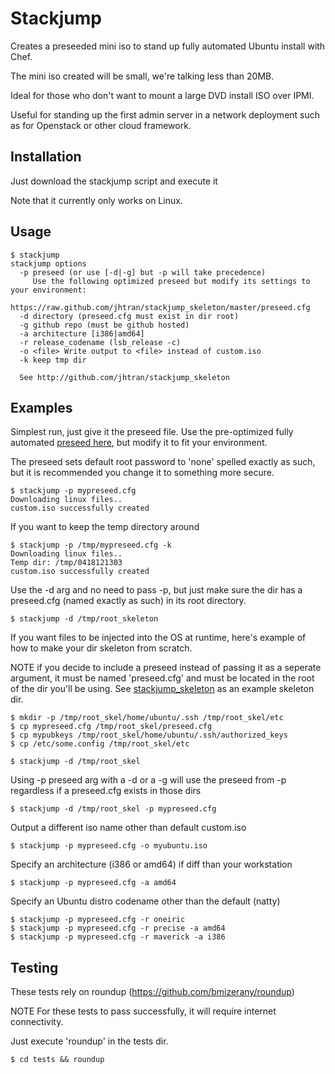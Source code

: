 # Stackjump

Creates a preseeded mini iso to stand up fully automated Ubuntu install with Chef.

The mini iso created will be small, we're talking less than 20MB.

Ideal for those who don't want to mount a large DVD install ISO over IPMI.

Useful for standing up the first admin server in a network deployment such as for Openstack or other cloud framework.

## Installation

Just download the stackjump script and execute it

Note that it currently only works on Linux.

## Usage

	$ stackjump 
	stackjump options
	  -p preseed (or use [-d|-g] but -p will take precedence)
	     Use the following optimized preseed but modify its settings to your environment:
	     https://raw.github.com/jhtran/stackjump_skeleton/master/preseed.cfg
	  -d directory (preseed.cfg must exist in dir root)
	  -g github repo (must be github hosted)
	  -a architecture [i386|amd64]
	  -r release_codename (lsb_release -c)
	  -o <file> Write output to <file> instead of custom.iso
	  -k keep tmp dir

	  See http://github.com/jhtran/stackjump_skeleton

## Examples

Simplest run, just give it the preseed file.  Use the pre-optimized fully automated [preseed here](https://raw.github.com/jhtran/stackjump_skeleton/master/preseed.cfg), but modify it to fit your environment.  

The preseed sets default root password to 'none' spelled exactly as such, but it is recommended you change it to something more secure.

	$ stackjump -p mypreseed.cfg 
	Downloading linux files..
	custom.iso successfully created

If you want to keep the temp directory around

	$ stackjump -p /tmp/mypreseed.cfg -k
	Downloading linux files..
	Temp dir: /tmp/0418121303
	custom.iso successfully created

Use the -d arg and no need to pass -p, but just make sure the dir has
a preseed.cfg (named exactly as such) in its root directory.

	$ stackjump -d /tmp/root_skeleton

If you want files to be injected into the OS at runtime, here's example of how to make your dir skeleton from scratch.

NOTE if you decide to include a preseed instead of passing it as a 
seperate argument, it must be named 'preseed.cfg' and must be located 
in the root of the dir you'll be using.
See [stackjump_skeleton](http://github.com/jhtran/stackjump_skeleton) as an example skeleton dir.

	$ mkdir -p /tmp/root_skel/home/ubuntu/.ssh /tmp/root_skel/etc
	$ cp mypreseed.cfg /tmp/root_skel/preseed.cfg
	$ cp mypubkeys /tmp/root_skel/home/ubuntu/.ssh/authorized_keys
	$ cp /etc/some.config /tmp/root_skel/etc

	$ stackjump -d /tmp/root_skel

Using -p preseed arg with a -d or a -g will use the preseed from -p 
regardless if a preseed.cfg exists in those dirs

	$ stackjump -d /tmp/root_skel -p mypreseed.cfg

Output a different iso name other than default custom.iso

	$ stackjump -p mypreseed.cfg -o myubuntu.iso

Specify an architecture (i386 or amd64) if diff than your workstation

	$ stackjump -p mypreseed.cfg -a amd64

Specify an Ubuntu distro codename other than the default (natty)

	$ stackjump -p mypreseed.cfg -r oneiric
	$ stackjump -p mypreseed.cfg -r precise -a amd64
	$ stackjump -p mypreseed.cfg -r maverick -a i386

## Testing

These tests rely on roundup (https://github.com/bmizerany/roundup)

NOTE For these tests to pass successfully, it will require internet connectivity.

Just execute 'roundup' in the tests dir.

	$ cd tests && roundup

